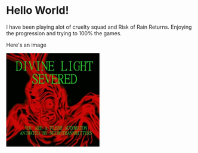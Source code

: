 <h1>Hello World!</h1>

<p>I have been playing alot of cruelty squad and Risk of Rain Returns. Enjoying the progression and trying to 100% the games.</p>

<p>Here's an image</p>

<img src = "DLS.jpg" width = 250>
